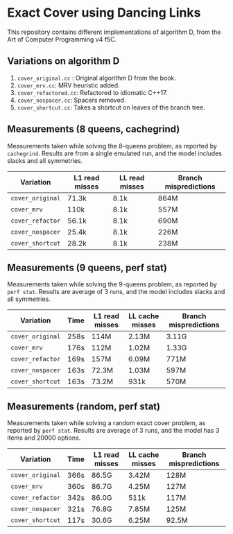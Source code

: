 # Exact Cover using Dancing Links

This repository contains different implementations of algorithm D, from the Art of Computer Programming v4 f5C.

## Variations on algorithm D

1. `cover_original.cc` : Original algorithm D from the book.
2. `cover_mrv.cc`: MRV heuristic added.
3. `cover_refactored.cc`: Refactored to idiomatic C++17.
4. `cover_nospacer.cc`: Spacers removed.
5. `cover_shortcut.cc`: Takes a shortcut on leaves of the branch tree.

## Measurements (8 queens, cachegrind)

Measurements taken while solving the 8-queens problem, as reported by `cachegrind`. Results are from a single emulated run, and the model includes slacks and all symmetries.

Variation | L1 read misses | LL read misses | Branch mispredictions
--- | --- | --- | ---
`cover_original` | 71.3k | 8.1k | 864M
`cover_mrv` | 110k | 8.1k | 557M
`cover_refactor` | 56.1k | 8.1k | 690M
`cover_nospacer` | 25.4k | 8.1k | 226M
`cover_shortcut` | 28.2k | 8.1k | 238M

## Measurements (9 queens, perf stat)

Measurements taken while solving the 9-queens problem, as reported by `perf stat`. Results are average of 3 runs, and the model includes slacks and all symmetries.

Variation | Time | L1 read misses | LL cache misses | Branch mispredictions
--- | --- | --- | --- | ---
`cover_original` | 258s | 114M | 2.13M | 3.11G
`cover_mrv` | 176s | 112M |  1.02M | 1.33G
`cover_refactor` | 169s | 157M | 6.09M | 771M
`cover_nospacer` | 163s | 72.3M | 1.03M | 597M
`cover_shortcut` | 163s | 73.2M | 931k | 570M

## Measurements (random, perf stat)

Measurements taken while solving a random exact cover problem, as reported by `perf stat`. Results are average of 3 runs, and the model has 3 items and 20000 options.

Variation | Time | L1 read misses | LL cache misses | Branch mispredictions
--- | --- | --- | --- | ---
`cover_original` | 366s | 86.5G | 3.42M | 128M
`cover_mrv` | 360s | 86.7G | 4.25M | 127M
`cover_refactor` | 342s | 86.0G | 511k | 117M
`cover_nospacer` | 321s | 76.8G | 7.85M | 125M
`cover_shortcut` | 117s | 30.6G | 6.25M | 92.5M


